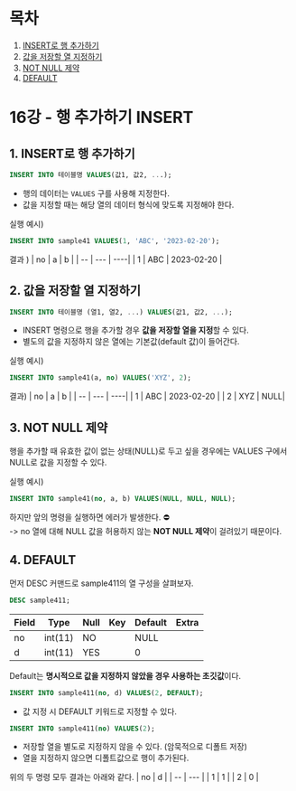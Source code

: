 # 목차

1. [INSERT로 행 추가하기](#1-insert로-행-추가하기)
2. [값을 저장할 열 지정하기](#2-값을-저장할-열-지정하기)
3. [NOT NULL 제약](#3-not-null-제약)
4. [DEFAULT](#4-default)

# 16강 - 행 추가하기 INSERT

## 1. INSERT로 행 추가하기

```SQL
INSERT INTO 테이블명 VALUES(값1, 값2, ...);
```

- 행의 데이터는 `VALUES` 구를 사용해 지정한다.
- 값을 지정할 때는 해당 열의 데이터 형식에 맞도록 지정해야 한다.

실행 예시)

```SQL
INSERT INTO sample41 VALUES(1, 'ABC', '2023-02-20');
```

결과 )
| no | a | b |
| -- | --- | ----|
| 1 | ABC | 2023-02-20 |

## 2. 값을 저장할 열 지정하기

```SQL
INSERT INTO 테이블명 (열1, 열2, ...) VALUES(값1, 값2, ...);
```

- INSERT 명령으로 행을 추가할 경우 **값을 저장할 열을 지정**할 수 있다.
- 별도의 값을 지정하지 않은 열에는 기본값(default 값)이 들어간다.

실행 예시)

```SQL
INSERT INTO sample41(a, no) VALUES('XYZ', 2);
```

결과)
| no | a | b |
| -- | --- | ----|
| 1 | ABC | 2023-02-20 |
| 2 | XYZ | NULL|

## 3. NOT NULL 제약

행을 추가할 때 유효한 값이 없는 상태(NULL)로 두고 싶을 경우에는 VALUES 구에서 NULL로 값을 지정할 수 있다.

실행 예시)

```SQL
INSERT INTO sample41(no, a, b) VALUES(NULL, NULL, NULL);
```

하지만 앞의 명령을 실행하면 에러가 발생한다. ⛔️ <br />
-> no 열에 대해 NULL 값을 허용하지 않는 **NOT NULL 제약**이 걸려있기 때문이다.

## 4. DEFAULT

먼저 DESC 커맨드로 sample411의 열 구성을 살펴보자.

```SQL
DESC sample411;
```

| Field | Type    | Null | Key | Default | Extra |
| ----- | ------- | ---- | --- | ------- | ----- |
| no    | int(11) | NO   |     | NULL    |       |
| d     | int(11) | YES  |     | 0       |       |

Default는 **명시적으로 값을 지정하지 않았을 경우 사용하는 초깃값**이다.

```SQL
INSERT INTO sample411(no, d) VALUES(2, DEFAULT);
```

- 값 지정 시 DEFAULT 키워드로 지정할 수 있다.

```SQL
INSERT INTO sample411(no) VALUES(2);
```

- 저장할 열을 별도로 지정하지 않을 수 있다. (암묵적으로 디폴트 저장)
- 열을 지정하지 않으면 디폴트값으로 행이 추가된다.

위의 두 명령 모두 결과는 아래와 같다.
| no | d |
| -- | --- |
| 1 | 1 |
| 2 | 0 |
